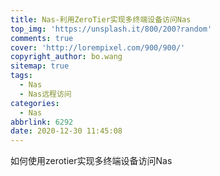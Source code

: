 ```yaml
---
title: Nas-利用ZeroTier实现多终端设备访问Nas
top_img: 'https://unsplash.it/800/200?random'
comments: true
cover: 'http://lorempixel.com/900/900/'
copyright_author: bo.wang
sitemap: true
tags:
  - Nas
  - Nas远程访问
categories:
  - Nas
abbrlink: 6292
date: 2020-12-30 11:45:08
---
```


如何使用zerotier实现多终端设备访问Nas
